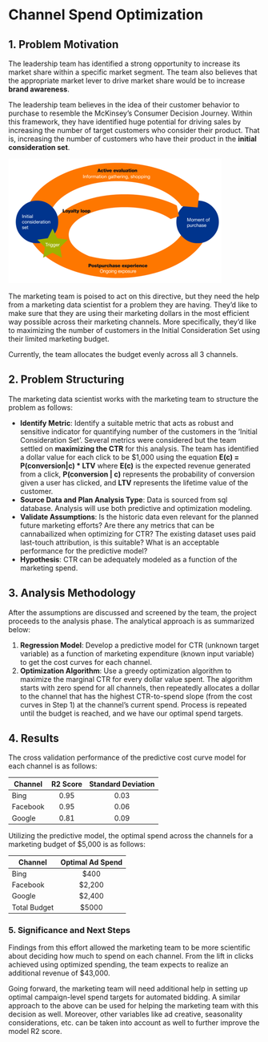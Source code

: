 # **Channel Spend Optimization**

## 1. Problem Motivation
The leadership team has identified a strong opportunity to increase its market share within a specific market segment. The team also believes that the appropriate market lever to drive market share would be to increase **brand awareness**. 

The leadership team believes in the idea of their customer behavior to purchase to resemble the McKinsey’s Consumer Decision Journey. Within this framework, they have identified huge potential for driving sales by increasing the number of target customers who consider their product. That is, increasing the number of customers who have their product in the **initial consideration set**.

![Problem Motivation](https://github.com/sahilsaxena21/channel_spend_optimization/blob/main/CDJ.png)

The marketing team is poised to act on this directive, but they need the help from a marketing data scientist for a problem they are having. They’d like to make sure that they are using their marketing dollars in the most efficient way possible across their marketing channels. More specifically, they’d like to maximizing the number of customers in the Initial Consideration Set using their limited marketing budget. 

Currently, the team allocates the budget evenly across all 3 channels.

## 2. Problem Structuring
The marketing data scientist works with the marketing team to structure the problem as follows:

-	**Identify Metric**: Identify a suitable metric that acts as robust and sensitive indicator for quantifying number of the customers in the ‘Initial Consideration Set’. Several metrics were considered but the team settled on **maximizing the CTR** for this analysis. The team has identified a dollar value for each click to be $1,000 using the equation **E(c) = P(conversion|c) * LTV** where **E(c)** is the expected revenue generated from a click, **P(conversion | c)** represents the probability of conversion given a user has clicked, and **LTV** represents the lifetime value of the customer.
-	**Source Data and Plan Analysis Type**: Data is sourced from sql database. Analysis will use both predictive and optimization modeling.
-	**Validate Assumptions**: Is the historic data even relevant for the planned future marketing efforts? Are there any metrics that can be cannabailized when optimizing for CTR? The existing dataset uses paid last-touch attribution, is this suitable? What is an acceptable performance for the predictive model? 
-	**Hypothesis**: CTR can be adequately modeled as a function of the marketing spend.


## 3. Analysis Methodology
After the assumptions are discussed and screened by the team, the project proceeds to the analysis phase. The analytical approach is as summarized below:

1. **Regression Model**: Develop a predictive model for CTR (unknown target variable) as a function of marketing expenditure (known input variable) to get the cost curves for each channel. 
2. **Optimization Algorithm**: Use a greedy optimization algorithm to maximize the marginal CTR for every dollar value spent. The algorithm starts with zero spend for all channels, then repeatedly allocates a dollar to the channel that has the highest CTR-to-spend slope (from the cost curves in Step 1) at the channel’s current spend. Process is repeated until the budget is reached, and we have our optimal spend targets.

## 4. Results

The cross validation performance of the predictive cost curve model for each channel is as follows:

| Channel | R2 Score  | Standard Deviation | 
| ---   | :-: | :-: | 
| Bing| 0.95 | 0.03 | 
| Facebook | 0.95 | 0.06 | 
| Google | 0.81 | 0.09 | 

Utilizing the predictive model, the optimal spend across the channels for a marketing budget of $5,000 is as follows:

| Channel | Optimal Ad Spend  |
| ---   | :-: | 
| Bing| $400 | 
| Facebook | $2,200 |  
| Google | $2,400 |  
| Total Budget | $5000 | 

### 5. Significance and Next Steps

Findings from this effort allowed the marketing team to be more scientific about deciding how much to spend on each channel. From the lift in clicks achieved using optimized spending, the team expects to realize an additional revenue of $43,000. 

Going forward, the marketing team will need additional help in setting up optimal campaign-level spend targets for automated bidding. A similar approach to the above can be used for helping the marketing team with this decision as well. Moreover, other variables like ad creative, seasonality considerations, etc. can be taken into account as well to further improve the model R2 score.
